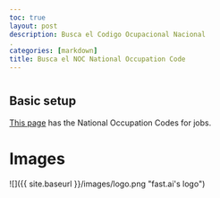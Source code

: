 ```yaml
---
toc: true
layout: post
description: Busca el Codigo Ocupacional Nacional
.
categories: [markdown]
title: Busca el NOC National Occupation Code
---
```

# 

## Basic setup

[This page](https://www.canada.ca/en/immigration-refugees-citizenship/services/immigrate-canada/express-entry/eligibility/find-national-occupation-code.html#noc)
has the National Occupation Codes for jobs.


# Images

![]({{ site.baseurl }}/images/logo.png "fast.ai's logo")



